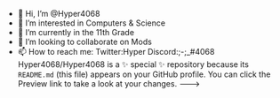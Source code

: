 - 👋 Hi, I’m @Hyper4068
- 👀 I’m interested in Computers & Science
- 🌱 I’m currently in the 11th Grade
- 💞️ I’m looking to collaborate on Mods
- 📫 How to reach me: Twitter:Hyper Discord:;-;_#4068
Hyper4068/Hyper4068 is a ✨ special ✨ repository because its `README.md` (this file) appears on your GitHub profile.
You can click the Preview link to take a look at your changes.
--->
